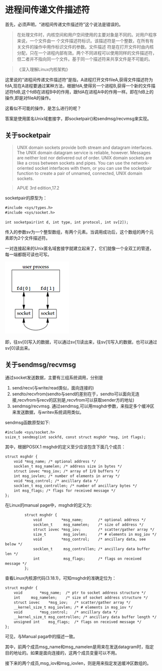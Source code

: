 # 进程间传递文件描述符

首先，必须声明，“进程间传递文件描述符”这个说法是错误的。
>在处理文件时，内核空间和用户空间使用的主要对象是不同的。对用户程序来说，一个文件由一
个文件描述符标识。该描述符是一个整数，在所有有关文件的操作中用作标识文件的参数。文件描述
符是在打开文件时由内核分配，只在一个进程内部有效。两个不同进程可以使用同样的文件描述符，
但二者并不指向同一个文件。基于同一个描述符来共享文件是不可能的。
 
>《深入理解Linux内核架构》

这里说的“进程间传递文件描述符”是指，A进程打开文件fileA,获得文件描述符为fdA,现在A进程要通过某种方法，根据fdA,使得另一个进程B,获得一个新的文件描述符fdB,这个fdB在进程B中的作用，跟fdA在进程A中的作用一样。即在fdB上的操作,即是对fileA的操作。

这看似不可能的操作，是怎么进行的呢？

答案是使用匿名Unix域套接字，即socketpair()和sendmsg/recvmsg来实现。

## 关于socketpair

>UNIX domain sockets provide both stream and datagram interfaces. The UNIX
domain datagram service is reliable, however. Messages are neither lost nor delivered
out of order. UNIX domain sockets are like a cross between sockets and pipes. You can
use the network-oriented socket interfaces with them, or you can use the socketpair
function to create a pair of unnamed, connected, UNIX domain sockets.

>APUE 3rd edition,17.2

socketpair的原型为：
```
#include <sys/types.h>
#include <sys/socket.h>

int socketpair(int d, int type, int protocol, int sv[2]);
```
传入的参数sv为一个整型数组，有两个元素。当调用成功后，这个数组的两个元素即为2个文件描述符。

一对连接起来的Unix匿名域套接字就建立起来了，它们就像一个全双工的管道，每一端都既可读也可写。

![](socket_pair.jpg)

即，往sv[0]写入的数据，可以通过sv[1]读出来，往sv[1]写入的数据，也可以通过sv[0]读出来。

## 关于sendmsg/recvmsg
通过socket发送数据，主要有三组系统调用，分别是
1. send/recv(与write/read类似，面向连接的)
2. sendto/recvfrom(sendto与send的差别在于，sendto可以面向无连接,recvfrom与recv的区别是,recvfrom可以获取sender方的地址)
3. sendmsg/recvmsg. 通过sendmsg,可以用msghdr参数，来指定多个缓冲区来发送数据，与writev系统调用类似。

sendmsg函数原型如下:
```
#include <sys/socket.h>
ssize_t sendmsg(int sockfd, const struct msghdr *msg, int flags);
```
其中，根据POSIX.1 msghdr的定义至少应该包含下面几个成员：
```
struct msghdr {
    void *msg_name; /* optional address */
    socklen_t msg_namelen; /* address size in bytes */
    struct iovec *msg_iov; /* array of I/O buffers */
    int msg_iovlen; /* number of elements in array */
    void *msg_control; /* ancillary data */
    socklen_t msg_controllen; /* number of ancillary bytes */
    int msg_flags; /* flags for received message */
};
```
在Linux的manual page中，msghdr的定义为:
```
         struct msghdr {
             void         *msg_name;       /* optional address */
             socklen_t     msg_namelen;    /* size of address */
             struct iovec *msg_iov;        /* scatter/gather array */
             size_t        msg_iovlen;     /* # elements in msg_iov */
             void         *msg_control;    /* ancillary data, see below */
             socklen_t     msg_controllen; /* ancillary data buffer len */
             int           msg_flags;      /* flags on received message */
         };
```
查看Linux内核源代码(3.18.1)，可知msghdr的准确定位为：
```
struct msghdr {
	void		*msg_name;	/* ptr to socket address structure */
	int		msg_namelen;	/* size of socket address structure */
	struct iovec	*msg_iov;	/* scatter/gather array */
	__kernel_size_t	msg_iovlen;	/* # elements in msg_iov */
	void		*msg_control;	/* ancillary data */
	__kernel_size_t	msg_controllen;	/* ancillary data buffer length */
	unsigned int	msg_flags;	/* flags on received message */
};

```
可见，与Manual paga中的描述一致。

其中，前两个成员msg_name和msg_namelen是用来在发送datagram时，指定目的地址的。如果是面向连接的，这两个成员变量可以不用。

接下来的两个成员,msg_iov和msg_iovlen，则是用来指定发送缓冲区数组的。
